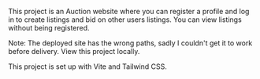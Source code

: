 This project is an Auction website where you can register a profile and log in to create listings and bid on other users listings.
You can view listings without being registered.

Note: The deployed site has the wrong paths, sadly I couldn't get it to work before delivery. View this project locally.

This project is set up with Vite and Tailwind CSS.

